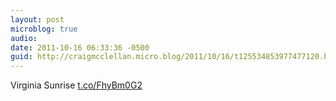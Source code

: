 ```yaml
---
layout: post
microblog: true
audio: 
date: 2011-10-16 06:33:36 -0500
guid: http://craigmcclellan.micro.blog/2011/10/16/t125534853977477120.html
---
```

Virginia Sunrise [t.co/FhyBm0G2](http://t.co/FhyBm0G2)
